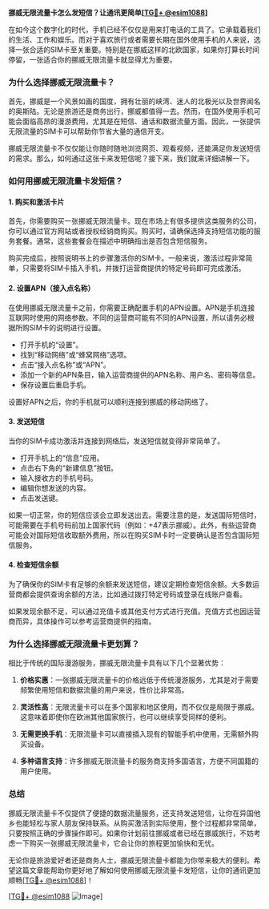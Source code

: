 **挪威无限流量卡怎么发短信？让通讯更简单[[TG💪+ @esim1088](https://t.me/s/esim1088)]**

在如今这个数字化的时代，手机已经不仅仅是用来打电话的工具了。它承载着我们的生活、工作和娱乐。而对于喜欢旅行或者需要长期在国外使用手机的人来说，选择一张合适的SIM卡至关重要。特别是在挪威这样的北欧国家，如果你打算长时间停留，一张适合你的挪威无限流量卡就显得尤为重要。

### 为什么选择挪威无限流量卡？

首先，挪威是一个风景如画的国度，拥有壮丽的峡湾、迷人的北极光以及世界闻名的奥斯陆。无论是旅游还是商务出行，挪威都值得一去。然而，在国外使用手机可能会面临高昂的漫游费用，尤其是在短信、通话和数据流量方面。因此，一张提供无限流量的SIM卡可以帮助你节省大量的通信开支。

挪威无限流量卡不仅仅能让你随时随地浏览网页、观看视频，还能满足你发送短信的需求。那么，如何通过这张卡来发短信呢？接下来，我们就来详细讲解一下。

### 如何用挪威无限流量卡发短信？

#### 1. **购买和激活卡片**
   首先，你需要购买一张挪威无限流量卡。现在市场上有很多提供这类服务的公司，你可以通过官方网站或者授权经销商购买。购买时，请确保选择支持短信功能的服务套餐。通常，这些套餐会在描述中明确指出是否包含短信服务。

   购买完成后，按照说明书上的步骤激活你的SIM卡。一般来说，激活过程非常简单，只需要将SIM卡插入手机，并拨打运营商提供的特定号码即可完成激活。

#### 2. **设置APN（接入点名称）**
   在使用挪威无限流量卡之前，你需要正确配置手机的APN设置。APN是手机连接互联网时使用的网络参数。不同的运营商可能有不同的APN设置，所以请务必根据所购SIM卡的说明进行设置。

   - 打开手机的“设置”。
   - 找到“移动网络”或“蜂窝网络”选项。
   - 点击“接入点名称”或“APN”。
   - 添加一个新的APN条目，输入运营商提供的APN名称、用户名、密码等信息。
   - 保存设置后重启手机。

   设置好APN之后，你的手机就可以顺利连接到挪威的移动网络了。

#### 3. **发送短信**
   当你的SIM卡成功激活并连接到网络后，发送短信就变得非常简单了。

   - 打开手机上的“信息”应用。
   - 点击右下角的“新建信息”按钮。
   - 输入接收方的手机号码。
   - 编辑你想发送的内容。
   - 点击发送键。

   如果一切正常，你的短信应该会立即发送出去。需要注意的是，发送国际短信时，可能需要在手机号码前加上国家代码（例如：+47表示挪威）。此外，有些运营商可能会对国际短信收取额外费用，所以在购买SIM卡时一定要确认是否包含国际短信服务。

#### 4. **检查短信余额**
   为了确保你的SIM卡有足够的余额来发送短信，建议定期检查短信余额。大多数运营商都会提供查询余额的方法，比如通过拨打特定号码或登录在线账户查看。

   如果发现余额不足，可以通过充值卡或其他支付方式进行充值。充值方式也因运营商而异，具体操作可以参考运营商提供的指南。

### 为什么选择挪威无限流量卡更划算？

相比于传统的国际漫游服务，挪威无限流量卡具有以下几个显著优势：

1. **价格实惠**：一张挪威无限流量卡的价格远低于传统漫游服务，尤其是对于需要频繁使用短信和数据流量的用户来说，性价比非常高。
   
2. **灵活性高**：无限流量卡可以在多个国家和地区使用，而不仅仅是局限于挪威。这意味着即使你在欧洲其他国家旅行，也可以继续享受同样的便利。

3. **无需更换手机**：无限流量卡可以直接插入现有的智能手机中使用，无需额外购买设备。

4. **多种语言支持**：许多挪威无限流量卡的服务商支持多国语言，方便不同国籍的用户使用。

### 总结

挪威无限流量卡不仅提供了便捷的数据流量服务，还支持发送短信，让你在异国他乡也能轻松与家人朋友保持联系。从购买激活到实际使用，整个过程都非常简单，只要按照正确的步骤操作即可。如果你计划前往挪威或者已经在挪威旅行，不妨考虑一下购买一张挪威无限流量卡，它会让你的旅程更加愉快和无忧。

无论你是旅游爱好者还是商务人士，挪威无限流量卡都能为你带来极大的便利。希望这篇文章能帮助你更好地了解如何使用挪威无限流量卡发短信，让你的通讯更加顺畅[[TG💪+ @esim1088](https://t.me/s/esim1088)]！

[[TG💪+ @esim1088](https://t.me/s/esim1088) ![Image](https://i.postimg.cc/4NQfJmqS/Snipaste-2025-05-13-00-14-12.png)]